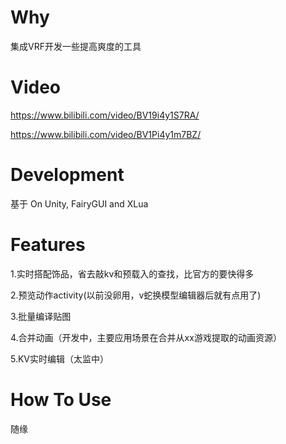 # Why
集成VRF开发一些提高爽度的工具

# Video
https://www.bilibili.com/video/BV19i4y1S7RA/

https://www.bilibili.com/video/BV1Pi4y1m7BZ/

# Development
基于 On Unity, FairyGUI and XLua

# Features
1.实时搭配饰品，省去敲kv和预载入的查找，比官方的要快得多

2.预览动作activity(以前没卵用，v蛇换模型编辑器后就有点用了)

3.批量编译贴图

4.合并动画（开发中，主要应用场景在合并从xx游戏提取的动画资源）

5.KV实时编辑（太监中）

# How To Use
随缘